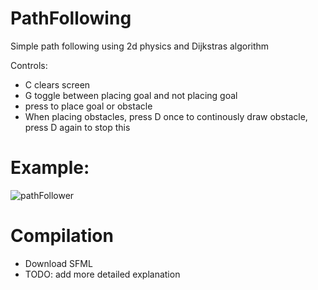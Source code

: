 # PathFollowing

Simple path following using 2d physics and Dijkstras algorithm

Controls:
  - C clears screen
  - G toggle between placing goal and not placing goal
  - press to place goal or obstacle
  - When placing obstacles, press D once to continously draw obstacle, press D again to stop this

# Example:
![pathFollower](https://user-images.githubusercontent.com/54858965/178153863-8472232d-6029-4e06-a359-e3ce1c111c0a.gif)

# Compilation
  - Download SFML
  - TODO: add more detailed explanation
